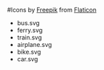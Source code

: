 #Icons by [Freepik](http://www.flaticon.com/authors/freepik) from [Flaticon](http://www.flaticon.com/)
* bus.svg
* ferry.svg
* train.svg
* airplane.svg
* bike.svg
* car.svg
